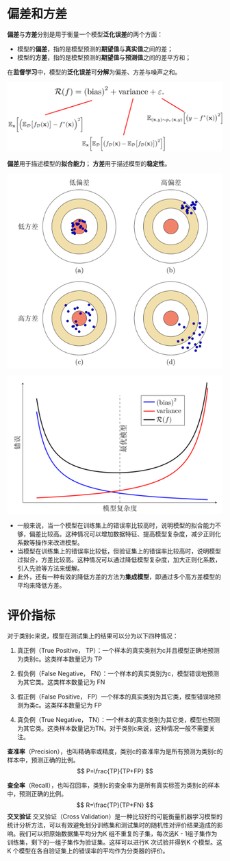 # 偏差和方差

**偏差**与**方差**分别是用于衡量一个模型**泛化误差**的两个方面：

- 模型的**偏差**，指的是模型预测的**期望值**与**真实值**之间的差；
- 模型的**方差**，指的是模型预测的**期望值**与**预测值**之间的差平方和；

在**监督学习**中，模型的**泛化误差**可**分解**为偏差、方差与噪声之和。

![1554777455818](assets/1554777455818.png)

**偏差**用于描述模型的**拟合能力**；
**方差**用于描述模型的**稳定性**。

![1554777538779](assets/1554777538779.png)

![1554777563927](assets/1554777563927.png)

- 一般来说，当一个模型在训练集上的错误率比较高时，说明模型的拟合能力不够，偏差比较高。这种情况可以增加数据特征、提高模型复杂度，减少正则化系数等操作来改进模型。
- 当模型在训练集上的错误率比较低，但验证集上的错误率比较高时，说明模型过拟合，方差比较高。这种情况可以通过降低模型复杂度，加大正则化系数，引入先验等方法来缓解。
- 此外，还有一种有效的降低方差的方法为**集成模型**，即通过多个高方差模型的平均来降低方差。 

# 评价指标

对于类别c来说，模型在测试集上的结果可以分为以下四种情况：
1. 真正例（True Positive， TP）：一个样本的真实类别为c并且模型正确地预测为类别c。这类样本数量记为 TP

2. 假负例（False Negative， FN）：一个样本的真实类别为c，模型错误地预测为其它类。这类样本数量记为 FN

3. 假正例（False Positive， FP）一个样本的真实类别为其它类，模型错误地预测为类c。这类样本数量记为 FP

4. 真负例（True Negative， TN）：一个样本的真实类别为其它类，模型也预测为其它类。这类样本数量记为TN。对于类别c来说，这种情况一般不需要关注。 

**查准率**（Precision），也叫精确率或精度，类别c的查准率为是所有预测为类别c的样本中，预测正确的比例。 
$$
P=\frac{TP}{TP+FP}
$$


**查全率**（Recall），也叫召回率，类别c的查全率为是所有真实标签为类别c的样本中，预测正确的比例。 
$$
R=\frac{TP}{TP+FN}
$$
**交叉验证** 交叉验证（Cross Validation）是一种比较好的可能衡量机器学习模型的统计分析方法，可以有效避免划分训练集和测试集时的随机性对评价结果造成的影响。我们可以把原始数据集平均分为K 组不重复的子集，每次选K - 1组子集作为训练集，剩下的一组子集作为验证集。这样可以进行K 次试验并得到K 个模型。这K 个模型在各自验证集上的错误率的平均作为分类器的评价。 